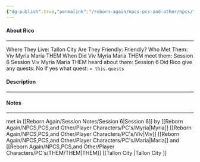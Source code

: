 ```yaml
---
{"dg-publish":true,"permalink":"/reborn-again/npcs-pcs-and-other/npcs/friendly/rico/"}
---
```



#### About Rico
---
Where They Live: Tallon City 
Are They Friendly: Friendly?
Who Met Them: Viv Myria Maria THEM
When Did Viv Myria Maria THEM meet them: Session 6
Session Viv Myria Maria THEM heard about them: Session 6
Did Rico give any quests: No
	If yes what quest: `= this.quests`


#### Description


---

#### Notes
---

met in [[Reborn Again/Session Notes/Session 6\|Session 6]] by [[Reborn Again/NPCS,PCS,and Other/Player Characters/PC's/Myria\|Myria]] [[Reborn Again/NPCS,PCS,and Other/Player Characters/PC's/Viv\|Viv]] [[Reborn Again/NPCS,PCS,and Other/Player Characters/PC's/Maria\|Maria]] and [[Reborn Again/NPCS,PCS,and Other/Player Characters/PC's/THEM/THEM\|THEM]]
[[Tallon City \|Tallon City ]]
